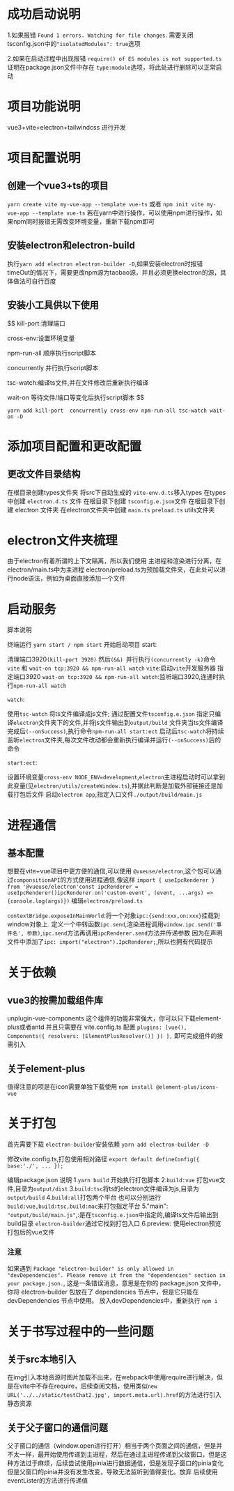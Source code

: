 <!--
 * @Author: 周楠
 * @Description:
 * @Date: 2022-12-27 10:33:58
 * @LastEditTime: 2023-01-30 17:49:17
 * @LastEditors: 周楠
-->
#  成功启动说明

   1.如果报错 `Found 1 errors. Watching for file changes`. 需要关闭 tsconfig.json中的`"isolatedModules": true`选项

   2.如果在启动过程中出现报错 `require() of ES modules is not supported.ts` 证明在package.json文件中存在 `type:module`选项，将此处进行删除可以正常启动

#  项目功能说明

   vue3+vite+electron+tailwindcss 进行开发

#  项目配置说明

   ## 创建一个vue3+ts的项目

   `yarn create vite my-vue-app --template vue-ts` 或者 `npm init vite my-vue-app --template vue-ts` 若在yarn中进行操作，可以使用npm进行操作，如果npm同时报错无需改变环境变量，重新下载npm即可

   ## 安装electron和electron-build

   执行`yarn add electron electron-builder -D`,如果安装electron时报错 timeOut的情况下，需要更改npm源为taobao源，并且必须更换electron的源，具体做法可自行百度

   ## 安装小工具供以下使用

   $$
   kill-port:清理端口

   cross-env:设置环境变量

   npm-run-all 顺序执行script脚本

   concurrently 并行执行script脚本

   tsc-watch:编译ts文件,并在文件修改后重新执行编译

   wait-on 等待文件/端口等变化后执行script脚本
   $$

   `yarn add kill-port  concurrently cross-env npm-run-all tsc-watch wait-on -D`


# 添加项目配置和更改配置

   ## 更改文件目录结构
   在根目录创建types文件夹
   将src下自动生成的 `vite-env.d.ts`移入types
   在types中创建 `electron.d.ts` 文件
   在根目录下创建 `tsconfig.e.json`文件
   在根目录下创建 electron 文件夹
   在electron文件夹中创建
   `main.ts`
   `preload.ts`
   utils文件夹

# electron文件夹梳理
   由于electron有着所谓的上下文隔离，所以我们使用 主进程和渲染进行分离，在electron/main.ts中为主进程
   electron/preload.ts为预加载文件夹，在此处可以进行node语法，例如为桌面直接添加一个文件

#  启动服务
脚本说明


终端运行 `yarn start / npm start` 开始启动项目
start:

清理端口3920`(kill-port 3920)`  然后`(&&) `并行执行`(concurrently -k)`命令`vite` 和 `wait-on tcp:3920 && npm-run-all watch`
`vite`:启动`vite`开发服务器 指定端口3920
`wait-on tcp:3920 && npm-run-all watch`:监听端口3920,连通时执行`npm-run-all watch`

`watch`:

使用`tsc-watch` 将ts文件编译成js文件;  通过配置文件`tsconfig.e.json` 指定只编译`electron`文件夹下的文件,并将js文件输出到`output/build` 文件夹当ts文件编译完成后`(--onSuccess)`,执行命令`npm-run-all start:ect`
启动后`tsc-watch`将持续监听`electron`文件夹,每次文件改动都会重新执行编译并运行`(--onSuccess)`后的命令

`start:ect`:

设置环境变量`cross-env NODE_ENV=development`,`electron`主进程启动时可以拿到此变量(见`electron/utils/createWindow.ts`),并据此判断是加载外部链接还是加载打包后文件
启动`electron app`,指定入口文件`./output/build/main.js`

# 进程通信
   ## 基本配置
   想要在vite+vue项目中更方便的通信,可以使用 `@vueuse/electron`,这个包可以通过`componsitionAPI`的方式使用进程通信,像这样
   `import { useIpcRenderer } from '@vueuse/electron'const ipcRenderer = useIpcRenderer()ipcRenderer.on('custom-event', (event, ...args) => {console.log(args)})`
   编辑`electron/preload.ts`

   `contextBridge.exposeInMainWorld`:将一个对象`ipc:{send:xxx,on:xxx}`挂载到window对象上.
定义一个中转函数`ipc.send`,渲染进程调用`window.ipc.send('事件名', 参数)`,`ipc.send`方法再调用`ipcRenderer.send`方法并传递参数
因为在声明文件中添加了`ipc: import("electron").IpcRenderer;`,所以也拥有代码提示

# 关于依赖
   ## vue3的按需加载组件库
   unplugin-vue-components 这个组件的功能非常强大，你可以只下载element-plus或者antd 并且只需要在 vite.config.ts 配置
   `plugins: [vue(),
    Components({
      resolvers: [ElementPlusResolver()]
  })
  ],`
  即可完成组件的按需引入

  ## 关于element-plus
  值得注意的项是在icon需要单独下载使用 `npm install @element-plus/icons-vue`

# 关于打包
   首先需要下载 `electron-builder`安装依赖
   `yarn add electron-builder -D`

   修改vite.config.ts,打包使用相对路径
   `export default defineConfig({
      base:'./',
      ...
   });`

   编辑package.json 说明
   1.`yarn build` 开始执行打包脚本
   2.`build:vue` 打包vue文件,目录为`output/dist`
   3.`build:tsc`将ts的electron文件编译为js,目录为`output/build`
   4.`build:all`打包两个平台 也可以分别运行`build:vue,build:tsc,build:mac`来打包指定平台
   5."main": `"output/build/main.js"`,:是在`tsconfig.e.json`中指定的,编译ts文件后输出到build目录 `electron-builder`通过它找到打包入口
   6.preview: 使用electron预览打包后的vue文件


   ### 注意
   如果遇到
    `Package "electron-builder" is only allowed in "devDependencies". Please remove it from the "dependencies" section in your package.json.`,
   这是一条错误消息，意思是在你的 package.json 文件中，你将 electron-builder 包放在了 dependencies 节点中，但是它只能在 devDependencies 节点中使用。
   放入devDependencies中，重新执行 `npm i`

# 关于书写过程中的一些问题
   ## 关于src本地引入
   在img引入本地资源时图片加载不出来，在webpack中使用require进行解决，但是在vite中不存在require，后续查阅文档，使用类似`new URL('../../static/testChat2.jpg', import.meta.url).href`的方法进行引入静态资源

   ## 关于父子窗口的通信问题
   父子窗口的通信（window.open进行打开）相当于两个页面之间的通信，但是并不太一样，最开始使用传递到主进程，然后在通过主进程传递到父级窗口，但是这种方法过于麻烦，后续尝试使用pinia进行数据通信，但是发现子窗口的pinia变化但是父窗口的pinia并没有发生改变，导致无法监听到值得变化。放弃
   后续使用eventLister的方法进行传递值
